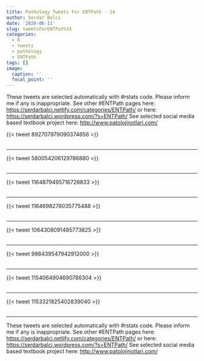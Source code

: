 ```yaml
---
title: Pathology Tweets For ENTPath - 24
author: Serdar Balci
date: '2020-06-11'
slug: tweetsForENTPath24
categories:
  - R
  - tweets
  - pathology
  - ENTPath
tags: []
image:
  caption: ''
  focal_point: ''
---
```



These tweets are selected automatically with #rstats code. Please inform me if any is inappropriate.
See other #ENTPath pages here: https://serdarbalci.netlify.com/categories/ENTPath/  or here: https://serdarbalci.wordpress.com/?s=ENTPath/ 
See selected social media based textbook project here: http://www.patolojinotlari.com/

{{< tweet 892707979090374656 >}}
<br>
<br>
<hr>
{{< tweet 580054206129786880 >}}
<br>
<br>
<hr>
{{< tweet 1164879495716728833 >}}
<br>
<br>
<hr>
{{< tweet 1164698278035775488 >}}
<br>
<br>
<hr>
{{< tweet 1064308091485773825 >}}
<br>
<br>
<hr>
{{< tweet 988439547942912000 >}}
<br>
<br>
<hr>
{{< tweet 1154064904690786304 >}}
<br>
<br>
<hr>
{{< tweet 1153321825402839040 >}}
<br>
<br>
<hr>


These tweets are selected automatically with #rstats code. Please inform me if any is inappropriate.
See other #ENTPath pages here: https://serdarbalci.netlify.com/categories/ENTPath/  or here: https://serdarbalci.wordpress.com/?s=ENTPath/ 
See selected social media based textbook project here: http://www.patolojinotlari.com/
